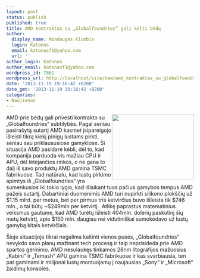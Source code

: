 ```yaml
---
layout: post
status: publish
published: true
title: AMD kontraktas su „Globalfoundries“ gali kelti bėdų
author:
  display_name: Mindaugas Klumbis
  login: Katonas
  email: katonasf1@yahoo.com
  url: ''
author_login: Katonas
author_email: katonasf1@yahoo.com
wordpress_id: 7861
wordpress_url: http://localhost/site/new/amd_kontraktas_su_globalfoundries_gali_kelti_bedu/
date: '2013-11-19 19:16:42 +0200'
date_gmt: '2013-11-19 19:16:42 +0200'
categories:
- Naujienos
---
```

<p>
	<a href="http://technews.lt/userfiles/GlobalFoundries-wafer.jpg"><img alt="" src="http://technews.lt/userfiles/GlobalFoundries-wafer.jpg" style="width: 220px; height: 176px; float: right;" /></a>AMD prie bėdų gali privesti kontrakto su &bdquo;Globalfoundries&ldquo; subtilybės. Pagal seniau pasira&scaron;ytą sutartį AMD kasmet įsipareigojo i&scaron;leisti tikrą kiekį pinigų lustams pirkti, seniau sau priklaususiose gamyklose. &Scaron;i situacija AMD pasidarė kėbli, dėl to, kad kompanija parduoda vis mažiau CPU ir APU, dėl lėtėjančios rinkos, o ne gana to dalį i&scaron; savo produktų AMD gamina TSMC fabrikuose. Tad natūralu, kad lustų pirkimo apimtys i&scaron; &bdquo;Globalfoundries&ldquo; yra sumenkusios iki tokio lygio, kad i&scaron;laikant tuos pačius gamybos tempus AMD pažeis sutartį. Dabartiniai duomenimis AMD turi nupirkti silikono plok&scaron;čių už $1.15 mlrd. per metus, bet per pirmus tris ketvirčius buvo i&scaron;leista tik $746 mln., o tai būtų ~$249mln per ketvirtį. &nbsp;Atlikę paprastus matematinius veiksmus gautume, kad AMD turėtų i&scaron;leisti 404mln. dolerių paskutinį &scaron;ių metų ketvirtį, apie $150 mln. daugiau nei vidutini&scaron;kai sumokėdavo už lustų gamybą kitais ketvirčiais.</p>
<p>
	&Scaron;ioje situacijoje tikrai negalima kaltinti vienos pusės, &bdquo;Globalfoundries&ldquo; nevykdo savo planų mažinant tech procesą ir taip neprisideda prie AMD spartos gerinimo. AMD nesulaukęs tinkamos 28nm litografijos mažuosius &bdquo;Kabini&ldquo; ir &bdquo;Temash&ldquo; APU gamina TSMC fabrikuose ir kas svarbiausia, ten pat gaminami ir milijonai lustų montuojamų į naujausias &bdquo;Sony&ldquo; ir &bdquo;Microsoft&ldquo; žaidimų konsoles. &nbsp;</p>
